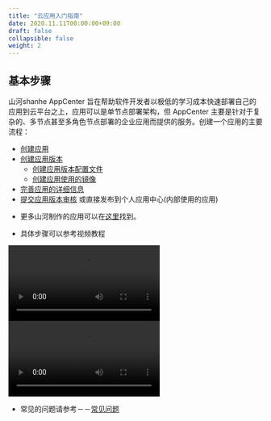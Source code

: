 ```yaml
---
title: "云应用入门指南"
date: 2020.11.11T00:00:00+09:00
draft: false
collapsible: false
weight: 2
---
```


## 基本步骤

山河shanhe AppCenter 旨在帮助软件开发者以极低的学习成本快速部署自己的应用到云平台之上，应用可以是单节点部署架构，但 AppCenter 主要是针对于复杂的、多节点甚至多角色节点部署的企业应用而提供的服务。创建一个应用的主要流程：

- [创建应用](/appcenter/dev-platform/cluster-developer-guide/app/management/#创建应用)
- [创建应用版本](/appcenter/dev-platform/cluster-developer-guide/app-version/management/#创建应用版本)
  * [创建应用版本配置文件](/appcenter/dev-platform/cluster-developer-guide/app-version/management/#创建配置文件)
  * [创建应用使用的镜像](/appcenter/dev-platform/cluster-developer-guide/image-build/build)
- [完善应用的详细信息](/appcenter/dev-platform/cluster-developer-guide/app/management/#完善应用信息)
- [提交应用版本审核](/appcenter/dev-platform/cluster-developer-guide/app-version/management/#提交应用版本) 或直接发布到个人应用中心(内部使用的应用)

* 更多山河制作的应用可以在[这里](https://github.com/shanheAppcenter/)找到。


* 具体步骤可以参考视频教程

<video src="https://appcenter-docs.jn1a.is.shanhe.com/developer-guide/docs/videos/AppCenter2.0_Training_Fix.mp4" controls="controls">
您的浏览器不支持 video 标签。
</video>


<video src="https://appcenter-docs.jn1a.is.shanhe.com/developer-guide/docs/videos/tomcatdemo_720p.mp4" controls="controls">
您的浏览器不支持 video 标签。
</video>


* 常见的问题请参考－－[常见问题](/appcenter/dev-platform/faq/cluster-faqs)